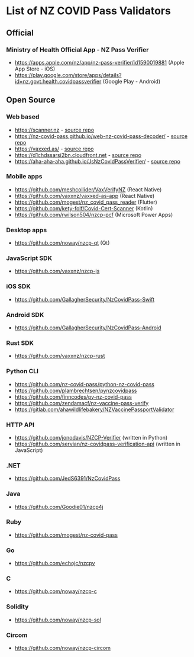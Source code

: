 # List of NZ COVID Pass Validators

## Official

### Ministry of Health Official App - NZ Pass Verifier

* https://apps.apple.com/nz/app/nz-pass-verifier/id1590019881 (Apple App Store - iOS)
* https://play.google.com/store/apps/details?id=nz.govt.health.covidpassverifier (Google Play - Android)

## Open Source

### Web based

* https://scanner.nz - [source repo](https://github.com/Kauabunga/covid-cert-scanner)
* https://nz-covid-pass.github.io/web-nz-covid-pass-decoder/ - [source repo](https://github.com/nz-covid-pass/web-nz-covid-pass-decoder)
* https://vaxxed.as/ - [source repo](https://github.com/vaxxnz/vaxxed-as-app)
* https://d1chdssarsi2bn.cloudfront.net - [source repo](https://github.com/servian/nz-covidpass-verification-app)
* https://aha-aha-aha.github.io/JsNzCovidPassVerifier/ - [source repo](https://github.com/aha-aha-aha/JsNzCovidPassVerifier/)

### Mobile apps

* https://github.com/meshcollider/VaxVerifyNZ (React Native)
* https://github.com/vaxxnz/vaxxed-as-app (React Native)
* https://github.com/mogest/nz_covid_pass_reader (Flutter)
* https://github.com/kety-folf/Covid-Cert-Scanner (Kotlin)
* https://github.com/rwilson504/nzcp-pcf (Microsoft Power Apps)

### Desktop apps
* https://github.com/noway/nzcp-qt (Qt)

### JavaScript SDK

* https://github.com/vaxxnz/nzcp-js

### iOS SDK

* https://github.com/GallagherSecurity/NzCovidPass-Swift

### Android SDK

* https://github.com/GallagherSecurity/NzCovidPass-Android

### Rust SDK

* https://github.com/vaxxnz/nzcp-rust

### Python CLI

* https://github.com/nz-covid-pass/python-nz-covid-pass
* https://github.com/plambrechtsen/pynzcovidpass
* https://github.com/finncodes/py-nz-covid-pass
* https://github.com/zendamacf/nz-vaccine-pass-verify
* https://gitlab.com/ahawildlifebakery/NZVaccinePassportValidator

### HTTP API

* https://github.com/jonodavis/NZCP-Verifier (written in Python)
* https://github.com/servian/nz-covidpass-verification-api (written in JavaScript)

### .NET

* https://github.com/JedS6391/NzCovidPass

### Java

* https://github.com/Goodie01/nzcp4j

### Ruby

* https://github.com/mogest/nz-covid-pass

### Go

* https://github.com/echojc/nzcpv

### C

* https://github.com/noway/nzcp-c

### Solidity

* https://github.com/noway/nzcp-sol


### Circom

* https://github.com/noway/nzcp-circom

